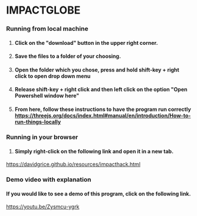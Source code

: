 # IMPACTGLOBE

### Running from local machine
1. #### Click on the "download" button in the upper right corner.
2. #### Save the files to a folder of your choosing.
3. #### Open the folder which you chose, press and hold shift-key + right click to open drop down menu
4. #### Release shift-key + right click and then left click on the option "Open Powershell window here"
5. #### From here, follow these instructions to have the program run correctly https://threejs.org/docs/index.html#manual/en/introduction/How-to-run-things-locally

### Running in your browser
1. #### Simply right-click on the following link and open it in a new tab. 
https://davidgrice.github.io/resources/impacthack.html

### Demo video with explanation
#### If you would like to see a demo of this program, click on the following link.
https://youtu.be/Zysmcu-ygrk
